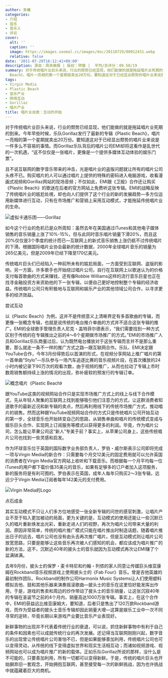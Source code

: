 ```yaml
---
author: 朱曦
categories:
- 介绍
- 音乐
- 音乐人
- 评论
cover:
  alt: ''
  caption: ''
  image: https://images.soomal.cc/images/doc/20110729/00012431.webp
  relative: false
date: '2011-07-29T16:12:41+08:00'
description: 源自：周末画报 | 版权：转载 |  平均/总评分：09.50/19
summary: 对于传统唱片业巨头来说，行业的颓势已经显现，他们能做的就是拖延唱片业死期的到来。今年早些时候，乐队Gorillaz发行了最新的专辑《Plastic
  Beach》，唱片一亮相的第一个星期就卖出20万份。要知道这对于已经显出颓势的唱片业来说是一件多么不容易的事情。而Gorillaz乐队背后的唱片公司EMI却将这看作是乱世代的一次机遇，“这不仅仅是一张唱片，更像是一个提供多媒体互动体验的娱乐门票”。
tags:
- Virgin Media
- Plastic Beach
- 音乐产业
- 网络互动
- Gorillaz
- 唱片产业
title: 唱片业自救：互动的开始
---
```


对于传统唱片业巨头来说，行业的颓势已经显现，他们能做的就是拖延唱片业死期的到来。今年早些时候，乐队Gorillaz发行了最新的专辑《Plastic Beach》，唱片一亮相的第一个星期就卖出20万份。要知道这对于已经显出颓势的唱片业来说是一件多么不容易的事情。而Gorillaz乐队背后的唱片公司EMI却将这看作是乱世代的一次机遇，“这不仅仅是一张唱片，更像是一个提供多媒体互动体验的娱乐门票”。

且不说互联网的数字音乐带来的冲击，光是唱片业的盗版问题就让所有的唱片公司头疼不已。购买唱片的人可以通过唱片上提供的特殊的密码进入电脑游戏，收看漫画式视频和Gorillaz网站的现场音频；不仅如此，EMI跟《卫报》合作还让购买《Plastic Beach》的歌迷在后者的官方网站上免费听这张专辑。EMI的战略反映了传统唱片业的尴尬处境，却也向人们提供了这个行业的新的发展趋势―多方位运用新媒体进行互动，只有在市场推广和营销上采用互动模式，才能拖延传统唱片业的生命。

![虚拟卡通乐团――Gorillaz](https://images.soomal.cc/images/doc/20110729/00012431.webp)





如今这个行业的危机已是众所周知：虽然去年在美国通过iTunes和其他电子媒体销售的音乐销量上涨了10%-15%，但与此同时音乐唱片销量下滑20%，而且这20%仅仅是3个季度的统计而已―互联网上的新式音乐销售上涨仍抵不过传统唱片的下滑。根据国际唱片业协会最新的统计数据，2000年全球唱片音乐的销量为265亿美元，但是2009年已经下降至170亿美元。

传统唱片巨头们已经陷入一种前所未有的尴尬局面，一方面受到互联网、盗版的影响，另一方面，许多歌手也开始绕过唱片公司，自行在互联网上以歌迷认为的价格支付每首歌曲的方式来赚钱，还有像Robbie Williams这样的流行音乐巨星也正在找寻金融投资方来资助他的下一张专辑，以便自己更好地控制整个专辑的经济收益。传统唱片公司只有积极地与互联网和娱乐产业的其他领域公司合作，以寻求更多的经济效益。

尝试互动

以《Plastic Beach》为例，这并不是传统意义上清晰界定有多首歌曲的专辑，而更像一张概念专辑，也就是说传统的电台推介单曲的方式并不适合这张专辑的推广。EMI的全球歌手管理负责人尼克・盖特菲尔德表示，“我们需要找到一种方式区别于传统的在专辑推出之前的4～6个星期做市场推广的方式。”EMI的市场推广人员和Gorillaz乐队商量过后，认为既然电台播放对于这张专辑而言并不是那么重要，那么就走一条不一样的推广方式之路―跟互联网合作。乐队、EMI决定跟YouTube合作，今年3月份得势后以首演的形式，在视频分享网站上推广唱片的第一首单曲“Stylo”―乐队参与一场汽车追逐比赛的音乐视频片段，在首次播放的24小时内被记录下90万次的观看次数，由于视频的推广，从而也拉动了专辑上市时数周销售额持续上涨的情况的出现，弥补疲软的预发行的专辑订单。

![概念唱片《Plastic Beach》](https://images.soomal.cc/images/doc/20110729/00012432.webp)





跟YouTube这类的视频网站合作只是实现市场推广方式上的线上与线下合作模式，先从年轻人聚集的互联网上找到能够吸引他们注意力的方式，让这群消费者知道歌手的最新近况和新专辑的卖点，然后再利用线下的传统市场推广方式，推动唱片的销售。然而这种跟YouTube视频网站合作的方式只是传统唱片公司开始互动的第一步，全球音乐也开始转变自己的思路，从销售单曲和唱片的传统模式变成与娱乐巨头合作、实现网上订阅服务等模式以获得更多的利润。毕竟，作为唱片公司，怎么能让苹果公司这“新人”专美于前？事实上，从苹果公司身上，这些传统唱片公司也找到一些灵感和启发。

作为环球音乐位于英国的国际数字业务部负责人，罗伯・威尔斯表示公司即将完成一项与Virgin Media的新合作：只需要每个月交12美元的固定费用就可以允许英国的消费者在Virgin Media官方网站上收听和下载音乐。而根据每一个月平均每一位iTunes的用户都下载价值35美元的音乐，如果有足够多的订户者加入这项服务，新的服务将是有利可图的。罗伯表示在英国，成年人每年只购买2～3张专辑，远远少于Virgin Media订阅者每年142美元的支付费用。

![Virgin Media的Logo](https://images.soomal.cc/images/doc/20110729/00012433.webp)





点石成金

其实互动模式不只让人们多方位地感受一张全新专辑的问世的感官刺激，让唱片产业不至于陷入更加被动的局面，更为关键的是，互动模式的使用还能让一些沉默已久的唱片重新焕发出光彩，重新走进人们的视野，再次为唱片公司带来大量的利润。原因非常简单，传统的唱片推广模式只能在唱片推出时制造话题，随着唱片推出日子的远去，唱片公司也没有由头去再次推广唱片。但是互动模式则让唱片公司放宽思路，只要是能够让这些音乐再次被人们感知的机会，都应该成为唱片推广的新的方法，这不，沉默近40年的披头士的音乐就因为互动模式再次让EMI赚了个盆满钵满。

去年9月份，披头士的保罗・麦卡特尼和约翰・列侬的家人同意让传媒巨头维亚康姆在Rockband音乐视频游戏上使用披头士的《Fab Four》音乐。曾是吉他英雄的最初制作团队、Rockband的制作公司Harmonix Music Systems让人们使用塑料模拟吉他、鼓和其他乐器来演奏摇滚歌曲―披头士的音乐在这里恰好能发挥出作用，于是，游戏的售卖和周边的炒作带动了披头士的音乐销量，让这张沉寂40年的专辑在圣诞节之前的4个月内，销量高达1000万张专辑。事实上，在这个合作中，EMI的获益远比维亚康姆大，要知道，后者只是售出了120万款Rockband游戏，而作为受益者的披头士音乐专辑却因此销量大增―这算是娱乐工业中一次不同寻常的逆转，毕竟长期以来游戏产业要比音乐产业表现好。

新鲜事物的出现并不代表着传统行业的衰退，可以说，抓住新鲜事物中有利于自己的条件和因素也可以成就传统行业的再次发展。还记得当互联网刚刚兴起，数字音乐的出现曾让传统唱片公司害怕不已，但是如果能够善加利用，传统唱片公司也可以变得灵动，从传统的线下变得虚拟世界和现实生活相互动；而诸如视频游戏、视频网站也可以成为唱片推广的新的载体。正如乐队Gorillaz所说的那样，没什么是不可能的，只要善加利用，所有一切都可以变得新鲜。于是，传统的唱片巨头也开始摒弃旧一套观念，开始拥抱互联网，甚至接受每一次的新鲜挑战，因为也许挑战中就蕴藏着巨大的商机。
